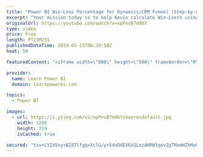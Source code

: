 ```yaml
---
title: "Power BI Win-Loss Percentage for Dynamics/CRM Funnel (Step-by-Step Example)"
excerpt: "Your mission today is to help Kevin calculate Win-Loss% using CRM Data and the magic of Power BI. 👉 Download Power BI File in Video at https://web.learnpowerbi.com/download/  Calculate the win or loss percentage and easily track it over time.  ➔ Links mentioned in the Video • Power BI Tutorial for Beginners"
originalUrl: https://youtube.com/watch?v=xpPnvB7m9DY
type: video
price: Free
length: PT23M25S
publishedDateTime: 2019-05-15T06:29:50Z
heat: 50

featuredContent: "<iframe width=\"800\" height=\"500\" frameborder=\"0\" src=\"https://www.youtube.com/embed/xpPnvB7m9DY\" allow=\"accelerometer; autoplay; encrypted-media; gyroscope; picture-in-picture\" allowfullscreen></iframe>"

provider:
  name: Learn Power BI
  domain: learnpowerbi.com

topics:
  - Power BI

images:
  - url: https://i.ytimg.com/vi/xpPnvB7m9DY/maxresdefault.jpg
    width: 1280
    height: 720
    isCached: true

secured: "tsv+LYZdVuy+BI8Tlfgq+XclG/y+54nDdEV6kQLmzAHRW3qovZgTMxmHZhMuQQbiQtTCX27xaZmuSstFfAEYjhCm8kHGM0mw0MY+CPj0XY5V0hmO+e1lgJttcXP8Dtv7Z38WhjYzeA9PnnOIZHK+lnnzFDrHZLn/F+T07RB88QexkWBctNujv6FCm5JVoZNGjuk8ncHgDbHtYaTmOXvYr0pPZC7i8IaFKQdoiGJZiRPWqDzcbV3c+ms+alfST2X0Usyq+9bN2ykBlPmEHDlHlYtL2nfFmVm5SpaBb5FhoqiEHJ8QQ7cD83UISoOgMnuZljxWhrOxggi6lJO/bbAajLBG0K2WCvUlzeyRf0/ccchD7hUvOKaV8K5YHUethSH7vGehAQccDLcQnZ5I5cVsOM28AYp7G39Kez2B8xho624=;yqAlyNnhoZklL9qx8Gsq7A=="
---
```


